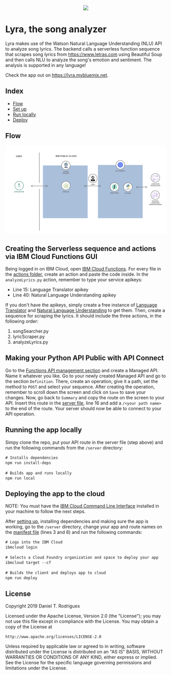 <div align="center">
<a href="https://cloud.ibm.com">
<img src="https://img.shields.io/badge/IBM%20Cloud-powered-blue.svg" />
</a>
</div>

# Lyra, the song analyzer

Lyra makes use of the Watson Natural Language Understanding (NLU) API to analyze song lyrics. The backend calls a serverless function sequence that scrapes song lyrics from https://www.letras.com using Beautiful Soup and then calls NLU to analyze the song's emotion and sentiment. The analysis is supported in any language!

Check the app out on https://lyra.mybluemix.net.

## Index

* [Flow](#Flow)
* [Set up](#Creating-the-Serverless-sequence-and-actions-via-IBM-Cloud-Functions-GUI)
* [Run locally](#Running-the-app-locally)
* [Deploy](#Deploying-the-app-to-the-cloud)

## Flow
![flow](doc/source/images/flow.png)

## Creating the Serverless sequence and actions via IBM Cloud Functions GUI

Being logged in on IBM Cloud, open [IBM Cloud Functions](https://cloud.ibm.com/functions/actions). For every file in the [actions folder](./doc/source/actions), create an action and paste the code inside. In the `analyzeLyrics.py` action, remember to type your service apikeys:
- Line 15: Language Translator apikey
- Line 40: Natural Language Understanding apikey

If you don't have the apikeys, simply create a free instance of [Language Translator](https://cloud.ibm.com/catalog/services/language-translator) and [Natural Language Understanding](https://cloud.ibm.com/catalog/services/natural-language-understanding) to get them. Then, create a sequence for scraping the lyrics. It should include the three actions, in the following order:
1. songSearcher.py
2. lyricScraper.py
3. analyzeLyrics.py

## Making your Python API Public with API Connect
Go to the [Functions API management section](https://cloud.ibm.com/functions/apimanagement) and create a Managed API. Name it whatever you like. Go to your newly created Managed API and go to the section `Definition`. There, create an operation, give it a path, set the method to `POST` and select your sequence. After creating the operation, remember to scroll down the screen and click on `Save` to save your changes. Now, go back to `Summary` and copy the route on the screen to your API. Insert this route in the [server file](./server/server.js), line 16 and add a `/<your path name>` to the end of the route. Your server should now be able to connect to your API operation.

## Running the app locally
Simpy clone the repo, put your API route in the server file (step above) and run the following commands from the `/server` directory:

```
# Installs dependencies
npm run install-deps

# Builds app and runs locally
npm run local
```

## Deploying the app to the cloud
NOTE: You must have the [IBM Cloud Command Line Interface](https://cloud.ibm.com/docs/cli?topic=cloud-cli-getting-started) installed in your machine to follow the next steps.

After [setting up](#Creating-the-Serverless-sequence-and-actions-via-IBM-Cloud-Functions-GUI), installing dependencies and making sure the app is working, go to the `/server` directory, change your app and route names on the [manifest file](./server/manifest.yml) (lines 3 and 8) and run the following commands:

```
# Logs into the IBM Cloud
ibmcloud login

# Selects a Cloud Foundry organization and space to deploy your app
ibmcloud target --cf

# Builds the client and deploys app to cloud
npm run deploy
```

## License
Copyright 2019 Daniel T. Rodrigues

Licensed under the Apache License, Version 2.0 (the "License");
you may not use this file except in compliance with the License.
You may obtain a copy of the License at

    http://www.apache.org/licenses/LICENSE-2.0

Unless required by applicable law or agreed to in writing, software
distributed under the License is distributed on an "AS IS" BASIS,
WITHOUT WARRANTIES OR CONDITIONS OF ANY KIND, either express or implied.
See the License for the specific language governing permissions and
limitations under the License.